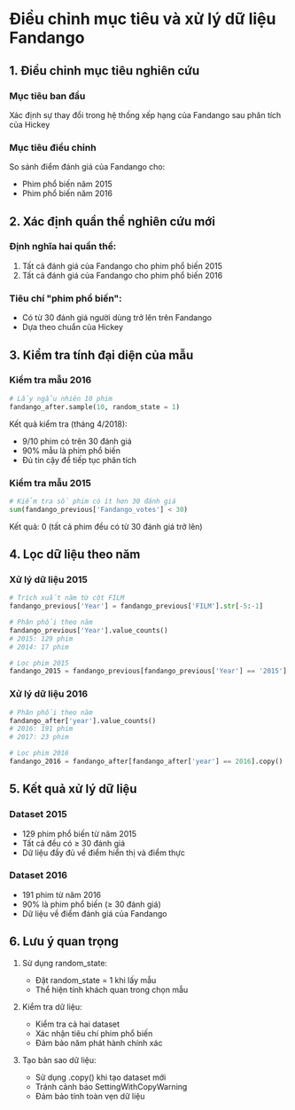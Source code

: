 # Điều chỉnh mục tiêu và xử lý dữ liệu Fandango

## 1. Điều chỉnh mục tiêu nghiên cứu

### Mục tiêu ban đầu
Xác định sự thay đổi trong hệ thống xếp hạng của Fandango sau phân tích của Hickey

### Mục tiêu điều chỉnh
So sánh điểm đánh giá của Fandango cho:
- Phim phổ biến năm 2015
- Phim phổ biến năm 2016

## 2. Xác định quần thể nghiên cứu mới

### Định nghĩa hai quần thể:
1. Tất cả đánh giá của Fandango cho phim phổ biến 2015
2. Tất cả đánh giá của Fandango cho phim phổ biến 2016

### Tiêu chí "phim phổ biến":
- Có từ 30 đánh giá người dùng trở lên trên Fandango
- Dựa theo chuẩn của Hickey

## 3. Kiểm tra tính đại diện của mẫu

### Kiểm tra mẫu 2016
```python
# Lấy ngẫu nhiên 10 phim
fandango_after.sample(10, random_state = 1)
```

Kết quả kiểm tra (tháng 4/2018):
- 9/10 phim có trên 30 đánh giá
- 90% mẫu là phim phổ biến
- Đủ tin cậy để tiếp tục phân tích

### Kiểm tra mẫu 2015
```python
# Kiểm tra số phim có ít hơn 30 đánh giá
sum(fandango_previous['Fandango_votes'] < 30)
```
Kết quả: 0 (tất cả phim đều có từ 30 đánh giá trở lên)

## 4. Lọc dữ liệu theo năm

### Xử lý dữ liệu 2015
```python
# Trích xuất năm từ cột FILM
fandango_previous['Year'] = fandango_previous['FILM'].str[-5:-1]

# Phân phối theo năm
fandango_previous['Year'].value_counts()
# 2015: 129 phim
# 2014: 17 phim

# Lọc phim 2015
fandango_2015 = fandango_previous[fandango_previous['Year'] == '2015'].copy()
```

### Xử lý dữ liệu 2016
```python
# Phân phối theo năm
fandango_after['year'].value_counts()
# 2016: 191 phim
# 2017: 23 phim

# Lọc phim 2016
fandango_2016 = fandango_after[fandango_after['year'] == 2016].copy()
```

## 5. Kết quả xử lý dữ liệu

### Dataset 2015
- 129 phim phổ biến từ năm 2015
- Tất cả đều có ≥ 30 đánh giá
- Dữ liệu đầy đủ về điểm hiển thị và điểm thực

### Dataset 2016
- 191 phim từ năm 2016
- 90% là phim phổ biến (≥ 30 đánh giá)
- Dữ liệu về điểm đánh giá của Fandango

## 6. Lưu ý quan trọng

1. Sử dụng random_state:
   - Đặt random_state = 1 khi lấy mẫu
   - Thể hiện tính khách quan trong chọn mẫu

2. Kiểm tra dữ liệu:
   - Kiểm tra cả hai dataset
   - Xác nhận tiêu chí phim phổ biến
   - Đảm bảo năm phát hành chính xác

3. Tạo bản sao dữ liệu:
   - Sử dụng .copy() khi tạo dataset mới
   - Tránh cảnh báo SettingWithCopyWarning
   - Đảm bảo tính toàn vẹn dữ liệu